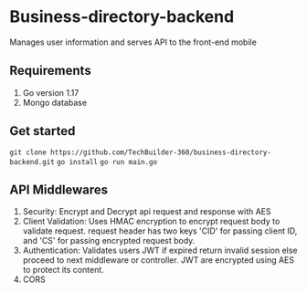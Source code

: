 # Business-directory-backend
Manages user information and serves API to the front-end mobile

## Requirements
1. Go version 1.17
2. Mongo database

## Get started
`git clone https://github.com/TechBuilder-360/business-directory-backend.git`
`go install`
`go run main.go`

## API Middlewares
1. Security: Encrypt and Decrypt api request and response with AES
2. Client Validation: Uses HMAC encryption to encrypt request body to validate request. request header has two keys 'CID' for passing client ID, and 'CS' for passing encrypted request body.
3. Authentication: Validates users JWT if expired return invalid session else proceed to next middleware or controller. JWT are encrypted using AES to protect its content. 
4. CORS